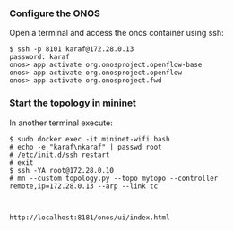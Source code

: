 


### Configure the ONOS
Open a terminal and access the onos container using ssh:
```
$ ssh -p 8101 karaf@172.28.0.13
password: karaf
onos> app activate org.onosproject.openflow-base
onos> app activate org.onosproject.openflow
onos> app activate org.onosproject.fwd
```

### Start the topology in mininet
In another terminal execute:
```
$ sudo docker exec -it mininet-wifi bash
# echo -e "karaf\nkaraf" | passwd root
# /etc/init.d/ssh restart
# exit
$ ssh -YA root@172.28.0.10
# mn --custom topology.py --topo mytopo --controller remote,ip=172.28.0.13 --arp --link tc



http://localhost:8181/onos/ui/index.html

